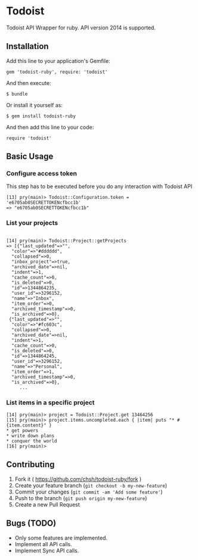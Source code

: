 # Todoist

Todoist API Wrapper for ruby.
API version 2014 is supported.

## Installation

Add this line to your application's Gemfile:

    gem 'todoist-ruby', require: 'todoist'

And then execute:

    $ bundle

Or install it yourself as:

    $ gem install todoist-ruby

And then add this line to your code:

    require 'todoist'
    
## Basic Usage
### Configure access token
This step has to be executed before you do any interaction with Todoist API

```
[13] pry(main)> Todoist::Configuration.token = 'e6705ab0SECRETTOKENcfbcc1b'
=> "e6705ab0SECRETTOKENcfbcc1b"
```

### List your projects
```

[14] pry(main)> Todoist::Project::getProjects
=> [{"last_updated"=>"",
  "color"=>"#dddddd",
  "collapsed"=>0,
  "inbox_project"=>true,
  "archived_date"=>nil,
  "indent"=>1,
  "cache_count"=>0,
  "is_deleted"=>0,
  "id"=>1344864235,
  "user_id"=>3296152,
  "name"=>"Inbox",
  "item_order"=>0,
  "archived_timestamp"=>0,
  "is_archived"=>0},
 {"last_updated"=>"",
  "color"=>"#fc603c",
  "collapsed"=>0,
  "archived_date"=>nil,
  "indent"=>1,
  "cache_count"=>0,
  "is_deleted"=>0,
  "id"=>1344864245,
  "user_id"=>3296152,
  "name"=>"Personal",
  "item_order"=>1,
  "archived_timestamp"=>0,
  "is_archived"=>0},
     ...
```
### List items in a specific project

```
[14] pry(main)> project = Todoist::Project.get 13464256
[15] pry(main)> project.items.uncompleted.each { |item| puts "* #{item.content}" } 
* get powers
* write down plans
* conquer the world
[16] pry(main)>
```


## Contributing

1. Fork it ( https://github.com/chsh/todoist-ruby/fork )
2. Create your feature branch (`git checkout -b my-new-feature`)
3. Commit your changes (`git commit -am 'Add some feature'`)
4. Push to the branch (`git push origin my-new-feature`)
5. Create a new Pull Request


## Bugs (TODO)

- Only some features are implemented.
- Implement all API calls.
- Implement Sync API calls.
